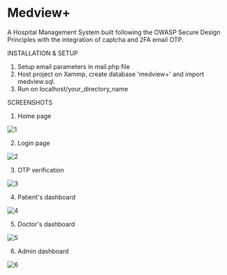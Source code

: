 # Medview+

A Hospital Management System built following the OWASP Secure Design Principles with the integration of captcha and 2FA email OTP.

INSTALLATION & SETUP
1. Setup email parameters in mail.php file
2. Host project on Xammp, create database 'medview+' and import medview.sql.
3. Run on localhost/your_directory_name

SCREENSHOTS
1. Home page

![1](https://user-images.githubusercontent.com/43385016/166294368-cec1c705-0d1f-4ac8-8902-e53c89ebae70.png)

2. Login page

![2](https://user-images.githubusercontent.com/43385016/166294637-06fbe77a-58c4-4a07-a67b-1edd41732ce1.png)

3. OTP verification

![3](https://user-images.githubusercontent.com/43385016/166295128-8cc47c70-6d78-4bd3-8977-558c62fd9986.png)

4. Patient's dashboard

![4](https://user-images.githubusercontent.com/43385016/166295747-dcecffc6-16f2-43ed-a8e9-4ba8fcb00727.png)

5. Doctor's dashboard

![5](https://user-images.githubusercontent.com/43385016/166295213-7eb312b1-434b-432a-8581-e9d03017782d.png)

6. Admin dashboard

![6](https://user-images.githubusercontent.com/43385016/166295271-1dffb62a-8cf2-4e40-98e9-17b2675ff0f8.png)




